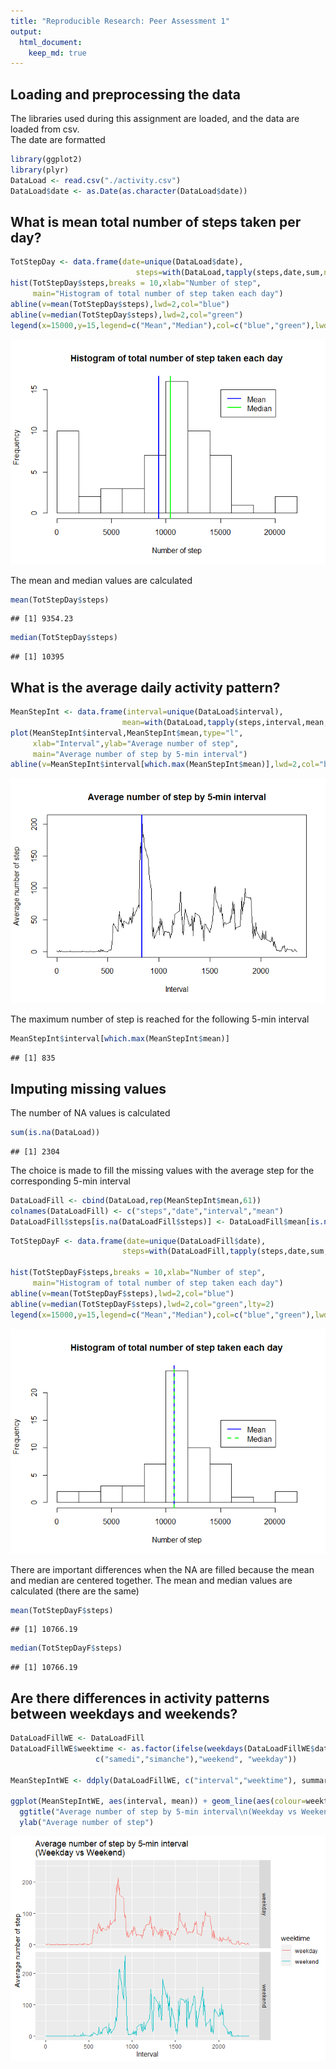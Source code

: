 ```yaml
---
title: "Reproducible Research: Peer Assessment 1"
output: 
  html_document:
    keep_md: true
---
```



## Loading and preprocessing the data
The libraries used during this assignment are loaded, and the data are loaded from csv.  
The date are formatted

```r
library(ggplot2)
library(plyr)
DataLoad <- read.csv("./activity.csv")
DataLoad$date <- as.Date(as.character(DataLoad$date))
```


## What is mean total number of steps taken per day?

```r
TotStepDay <- data.frame(date=unique(DataLoad$date),
                            steps=with(DataLoad,tapply(steps,date,sum,na.rm=TRUE)))
hist(TotStepDay$steps,breaks = 10,xlab="Number of step",
     main="Histogram of total number of step taken each day")
abline(v=mean(TotStepDay$steps),lwd=2,col="blue")
abline(v=median(TotStepDay$steps),lwd=2,col="green")
legend(x=15000,y=15,legend=c("Mean","Median"),col=c("blue","green"),lwd=2)
```

![](PA1_template_files/figure-html/unnamed-chunk-2-1.png)<!-- -->

The mean and median values are calculated

```r
mean(TotStepDay$steps)
```

```
## [1] 9354.23
```

```r
median(TotStepDay$steps)
```

```
## [1] 10395
```

## What is the average daily activity pattern?

```r
MeanStepInt <- data.frame(interval=unique(DataLoad$interval),
                         mean=with(DataLoad,tapply(steps,interval,mean,na.rm=TRUE)))
plot(MeanStepInt$interval,MeanStepInt$mean,type="l",
     xlab="Interval",ylab="Average number of step",
     main="Average number of step by 5-min interval")
abline(v=MeanStepInt$interval[which.max(MeanStepInt$mean)],lwd=2,col="blue")
```

![](PA1_template_files/figure-html/unnamed-chunk-5-1.png)<!-- -->

The maximum number of step is reached for the following 5-min interval

```r
MeanStepInt$interval[which.max(MeanStepInt$mean)]
```

```
## [1] 835
```

## Imputing missing values
The number of NA values is calculated

```r
sum(is.na(DataLoad))
```

```
## [1] 2304
```
The choice is made to fill the missing values with the average step for the corresponding 5-min interval

```r
DataLoadFill <- cbind(DataLoad,rep(MeanStepInt$mean,61))
colnames(DataLoadFill) <- c("steps","date","interval","mean")
DataLoadFill$steps[is.na(DataLoadFill$steps)] <- DataLoadFill$mean[is.na(DataLoadFill$steps)]
```


```r
TotStepDayF <- data.frame(date=unique(DataLoadFill$date),
                         steps=with(DataLoadFill,tapply(steps,date,sum,na.rm=TRUE)))

hist(TotStepDayF$steps,breaks = 10,xlab="Number of step",
     main="Histogram of total number of step taken each day")
abline(v=mean(TotStepDayF$steps),lwd=2,col="blue")
abline(v=median(TotStepDayF$steps),lwd=2,col="green",lty=2)
legend(x=15000,y=15,legend=c("Mean","Median"),col=c("blue","green"),lwd=2,lty=c(1,2))
```

![](PA1_template_files/figure-html/unnamed-chunk-9-1.png)<!-- -->

There are important differences when the NA are filled because the mean and median are centered together.
The mean and median values are calculated (there are the same)

```r
mean(TotStepDayF$steps)
```

```
## [1] 10766.19
```

```r
median(TotStepDayF$steps)
```

```
## [1] 10766.19
```

## Are there differences in activity patterns between weekdays and weekends?

```r
DataLoadFillWE <- DataLoadFill
DataLoadFillWE$weektime <- as.factor(ifelse(weekdays(DataLoadFillWE$date) %in% 
                   c("samedi","simanche"),"weekend", "weekday"))

MeanStepIntWE <- ddply(DataLoadFillWE, c("interval","weektime"), summarise, mean=mean(steps))

ggplot(MeanStepIntWE, aes(interval, mean)) + geom_line(aes(colour=weektime)) + facet_grid(weektime ~ .) + 
  ggtitle("Average number of step by 5-min interval\n(Weekday vs Weekend)") + xlab("Interval") + 
  ylab("Average number of step")
```

![](PA1_template_files/figure-html/unnamed-chunk-12-1.png)<!-- -->
